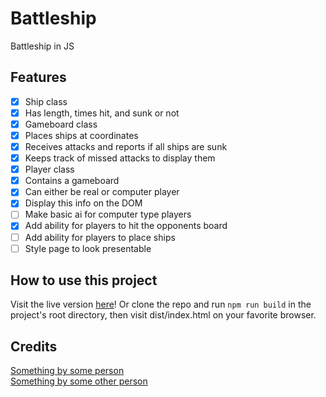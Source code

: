 Battleship
==========

Battleship in JS

Features
--------

- [x] Ship class
- [x] Has length, times hit, and sunk or not
- [x] Gameboard class
- [x] Places ships at coordinates
- [x] Receives attacks and reports if all ships are sunk
- [x] Keeps track of missed attacks to display them
- [x] Player class
- [x] Contains a gameboard
- [x] Can either be real or computer player
- [x] Display this info on the DOM
- [ ] Make basic ai for computer type players
- [x] Add ability for players to hit the opponents board
- [ ] Add ability for players to place ships
- [ ] Style page to look presentable

How to use this project
-----------------------

Visit the live version [here]()! Or clone the repo and run `npm run build` in the project's root directory, then visit dist/index.html on your favorite browser.

Credits
-------

[Something by some person]()  
[Something by some other person]()
